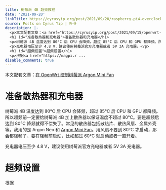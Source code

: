 ```yaml
---
title: 树莓派 4B 超频教程
date: '2021-09-20'
linkTitle: https://cyrusyip.org/post/2021/09/20/raspberry-pi4-overclock/
source: Posts on Cyrus Yip | 叶寻
description: |-
  <p>本文配套文章：<a href="https://cyrusyip.org/post/2021/09/15/openwrt-argon-mini-fan/">在 OpenWrt 控制树莓派 Argon Mini Fan</a></p>
  <h1 id="准备散热器和充电器">准备散热器和充电器</h1>
  <p>树莓派 4B 温度达到 80°C 后 CPU 会降频，超过 85°C 后 CPU 和 GPU 都降频。所以超频前一定要给树莓派 4B 加上散热器以保证温度不超过 80°C。要是超频后达到 80°C 降频就得不偿失了。常见的散热器包括散热片、散热风扇、金属外壳等。我用的是 Argon Neo 和 <a href="https://cyrusyip.org/post/2021/09/15/openwrt-argon-mini-fan/">Argon Mini Fan</a>。用风扇不要到 80°C 才启动，那会都降频了，要在降频前启动，比如超过 60°C 就启动或者一直开着。</p>
  <p>充电器电压至少 4.8 V，建议使用树莓派官方充电器或者 5V 3A 充电器。</p>
  <h1 id="超频设置">超频设置</h1>
  <p>根据<a href="https://magpi.r ...
disable_comments: true
---
```

<p>本文配套文章：<a href="https://cyrusyip.org/post/2021/09/15/openwrt-argon-mini-fan/">在 OpenWrt 控制树莓派 Argon Mini Fan</a></p>
<h1 id="准备散热器和充电器">准备散热器和充电器</h1>
<p>树莓派 4B 温度达到 80°C 后 CPU 会降频，超过 85°C 后 CPU 和 GPU 都降频。所以超频前一定要给树莓派 4B 加上散热器以保证温度不超过 80°C。要是超频后达到 80°C 降频就得不偿失了。常见的散热器包括散热片、散热风扇、金属外壳等。我用的是 Argon Neo 和 <a href="https://cyrusyip.org/post/2021/09/15/openwrt-argon-mini-fan/">Argon Mini Fan</a>。用风扇不要到 80°C 才启动，那会都降频了，要在降频前启动，比如超过 60°C 就启动或者一直开着。</p>
<p>充电器电压至少 4.8 V，建议使用树莓派官方充电器或者 5V 3A 充电器。</p>
<h1 id="超频设置">超频设置</h1>
<p>根据<a href="https://magpi.r ...